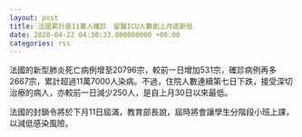 ```yaml
---
layout: post
title: 法國累計逾11萬人確診　留醫ICU人數創上月底新低
date: 2020-04-22 04:30:33.000000000 +08:00
categories: rss
---
```


法國的新型肺炎死亡病例增至20796宗，較前一日增加531宗，確診病例再多2667宗，累計超過11萬7000人染病。不過，住院人數連續第七日下跌，接受深切治療的病人，亦較前一日減少250人，是自上月30日以來最低。

法國的封鎖令將於下月11日屆滿，教育部長說，屆時將會讓學生分階段小班上課，以減低感染風險。
